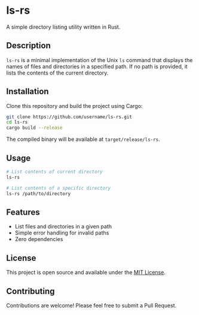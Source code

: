 # ls-rs

A simple directory listing utility written in Rust.

## Description

`ls-rs` is a minimal implementation of the Unix `ls` command that displays the names of files and directories in a specified path. If no path is provided, it lists the contents of the current directory.

## Installation

Clone this repository and build the project using Cargo:

```bash
git clone https://github.com/username/ls-rs.git
cd ls-rs
cargo build --release
```

The compiled binary will be available at `target/release/ls-rs`.

## Usage

```bash
# List contents of current directory
ls-rs

# List contents of a specific directory
ls-rs /path/to/directory
```

## Features

- List files and directories in a given path
- Simple error handling for invalid paths
- Zero dependencies

## License

This project is open source and available under the [MIT License](LICENSE).

## Contributing

Contributions are welcome! Please feel free to submit a Pull Request.